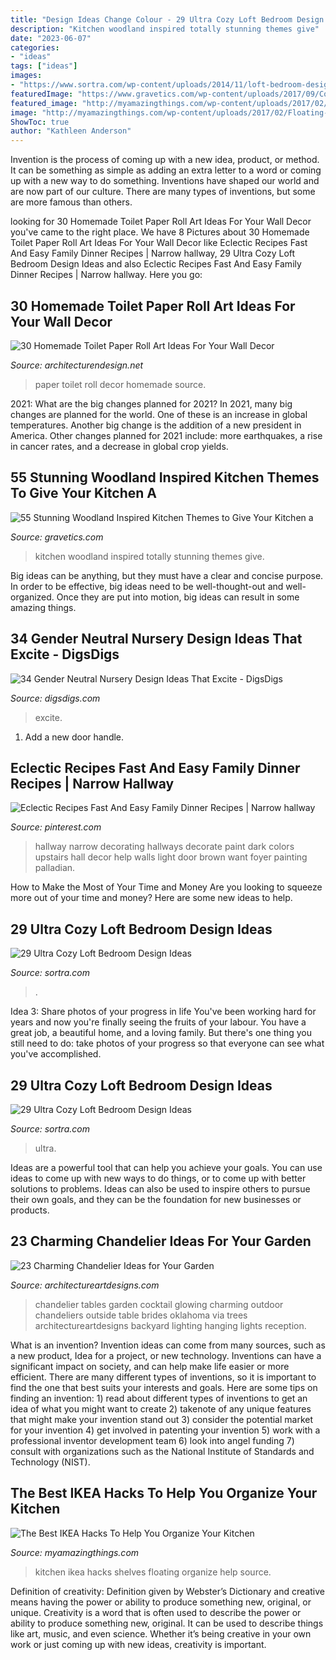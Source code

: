 ```yaml
---
title: "Design Ideas Change Colour - 29 Ultra Cozy Loft Bedroom Design Ideas"
description: "Kitchen woodland inspired totally stunning themes give"
date: "2023-06-07"
categories:
- "ideas"
tags: ["ideas"]
images:
- "https://www.sortra.com/wp-content/uploads/2014/11/loft-bedroom-design28.jpg"
featuredImage: "https://www.gravetics.com/wp-content/uploads/2017/09/Contemporary-Kitchen-Style-Ideas.jpg"
featured_image: "http://myamazingthings.com/wp-content/uploads/2017/02/Floating-Shelves-678x1024.jpg"
image: "http://myamazingthings.com/wp-content/uploads/2017/02/Floating-Shelves-678x1024.jpg"
ShowToc: true
author: "Kathleen Anderson"
---
```



Invention is the process of coming up with a new idea, product, or method. It can be something as simple as adding an extra letter to a word or coming up with a new way to do something. Inventions have shaped our world and are now part of our culture. There are many types of inventions, but some are more famous than others.

	

		
looking for 30 Homemade Toilet Paper Roll Art Ideas For Your Wall Decor you've came to the right place. We have 8 Pictures about 30 Homemade Toilet Paper Roll Art Ideas For Your Wall Decor like Eclectic Recipes Fast And Easy Family Dinner Recipes | Narrow hallway, 29 Ultra Cozy Loft Bedroom Design Ideas and also Eclectic Recipes Fast And Easy Family Dinner Recipes | Narrow hallway. Here you go:
		
    
## 30 Homemade Toilet Paper Roll Art Ideas For Your Wall Decor

<img loading=lazy src="https://cdn.architecturendesign.net/wp-content/uploads/2015/02/AD-Toilet-Paper-Roll-Wall-Art-19.jpg" onerror="this.onerror=null;this.src='https://tse3.mm.bing.net/th?id=OIP.AZz7g_qPD6WvdzjvRU8cugHaMY&amp;pid=15.1';" alt="30 Homemade Toilet Paper Roll Art Ideas For Your Wall Decor">

_Source: architecturendesign.net_

>paper toilet roll decor homemade source. 

	

2021: What are the big changes planned for 2021?
In 2021, many big changes are planned for the world. One of these is an increase in global temperatures. Another big change is the addition of a new president in America. Other changes planned for 2021 include: more earthquakes, a rise in cancer rates, and a decrease in global crop yields.

    
## 55 Stunning Woodland Inspired Kitchen Themes To Give Your Kitchen A

<img loading=lazy src="https://www.gravetics.com/wp-content/uploads/2017/09/Contemporary-Kitchen-Style-Ideas.jpg" onerror="this.onerror=null;this.src='https://tse4.mm.bing.net/th?id=OIP.8P_MlcmTriilh4r-P7HVbQHaLE&amp;pid=15.1';" alt="55 Stunning Woodland Inspired Kitchen Themes to Give Your Kitchen a">

_Source: gravetics.com_

>kitchen woodland inspired totally stunning themes give. 

	

Big ideas can be anything, but they must have a clear and concise purpose. In order to be effective, big ideas need to be well-thought-out and well-organized. Once they are put into motion, big ideas can result in some amazing things.

    
## 34 Gender Neutral Nursery Design Ideas That Excite - DigsDigs

<img loading=lazy src="https://www.digsdigs.com/photos/gender-neutral-nursery-design-ideas-that-excite-8.jpg" onerror="this.onerror=null;this.src='https://tse1.mm.bing.net/th?id=OIP.CVFxt6_uz7CWI74YCQmQSgHaLJ&amp;pid=15.1';" alt="34 Gender Neutral Nursery Design Ideas That Excite - DigsDigs">

_Source: digsdigs.com_

>excite. 

	

1. Add a new door handle. 

    
## Eclectic Recipes Fast And Easy Family Dinner Recipes | Narrow Hallway

<img loading=lazy src="https://i.pinimg.com/736x/56/3b/eb/563bebe32625618061acc793bdf61dc1--hallway-colors-hallway-ideas.jpg" onerror="this.onerror=null;this.src='https://tse4.mm.bing.net/th?id=OIP.XzuQhnRzgmevhIaQMctdlAHaJ4&amp;pid=15.1';" alt="Eclectic Recipes Fast And Easy Family Dinner Recipes | Narrow hallway">

_Source: pinterest.com_

>hallway narrow decorating hallways decorate paint dark colors upstairs hall decor help walls light door brown want foyer painting palladian. 

	

How to Make the Most of Your Time and Money
Are you looking to squeeze more out of your time and money? Here are some new ideas to help.

    
## 29 Ultra Cozy Loft Bedroom Design Ideas

<img loading=lazy src="https://www.sortra.com/wp-content/uploads/2014/11/loft-bedroom-design01.jpg" onerror="this.onerror=null;this.src='https://tse1.mm.bing.net/th?id=OIP.0z8Z51BDcw3gdgE0lusvQAHaLi&amp;pid=15.1';" alt="29 Ultra Cozy Loft Bedroom Design Ideas">

_Source: sortra.com_

>. 

	

Idea 3: Share photos of your progress in life
You've been working hard for years and now you're finally seeing the fruits of your labour. You have a great job, a beautiful home, and a loving family. But there's one thing you still need to do: take photos of your progress so that everyone can see what you've accomplished.

    
## 29 Ultra Cozy Loft Bedroom Design Ideas

<img loading=lazy src="https://www.sortra.com/wp-content/uploads/2014/11/loft-bedroom-design28.jpg" onerror="this.onerror=null;this.src='https://tse2.mm.bing.net/th?id=OIP.5FmCJMNbT6m0DviPFgWCFgHaLG&amp;pid=15.1';" alt="29 Ultra Cozy Loft Bedroom Design Ideas">

_Source: sortra.com_

>ultra. 

	

Ideas are a powerful tool that can help you achieve your goals. You can use ideas to come up with new ways to do things, or to come up with better solutions to problems. Ideas can also be used to inspire others to pursue their own goals, and they can be the foundation for new businesses or products.

    
## 23 Charming Chandelier Ideas For Your Garden

<img loading=lazy src="https://www.architectureartdesigns.com/wp-content/uploads/2013/07/413.jpg" onerror="this.onerror=null;this.src='https://tse1.mm.bing.net/th?id=OIP.CHhRYEAkydfoIwRentOGkwHaLH&amp;pid=15.1';" alt="23 Charming Chandelier Ideas for Your Garden">

_Source: architectureartdesigns.com_

>chandelier tables garden cocktail glowing charming outdoor chandeliers outside table brides oklahoma via trees architectureartdesigns backyard lighting hanging lights reception. 

	

What is an invention?
Invention ideas can come from many sources, such as a new product, Idea for a project, or new technology. Inventions can have a significant impact on society, and can help make life easier or more efficient. There are many different types of inventions, so it is important to find the one that best suits your interests and goals. Here are some tips on finding an invention: 1) read about different types of inventions to get an idea of what you might want to create 2) takenote of any unique features that might make your invention stand out 3) consider the potential market for your invention 4) get involved in patenting your invention 5) work with a professional inventor development team 6) look into angel funding 7) consult with organizations such as the National Institute of Standards and Technology (NIST).

    
## The Best IKEA Hacks To Help You Organize Your Kitchen

<img loading=lazy src="http://myamazingthings.com/wp-content/uploads/2017/02/Floating-Shelves-678x1024.jpg" onerror="this.onerror=null;this.src='https://tse3.mm.bing.net/th?id=OIP.-D--rmX02BK7FM_SRJbbbwHaLL&amp;pid=15.1';" alt="The Best IKEA Hacks To Help You Organize Your Kitchen">

_Source: myamazingthings.com_

>kitchen ikea hacks shelves floating organize help source. 

	

Definition of creativity: Definition given by Webster’s Dictionary and creative means having the power or ability to produce something new, original, or unique.
Creativity is a word that is often used to describe the power or ability to produce something new, original. It can be used to describe things like art, music, and even science. Whether it’s being creative in your own work or just coming up with new ideas, creativity is important.

